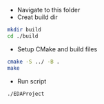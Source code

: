 - Navigate to this folder
- Creat build dir
```bash
mkdir build
cd ./build
```

- Setup CMake and build files
```bash
cmake -S ../ -B .
make
```

- Run script
```bash
./EDAProject
```
